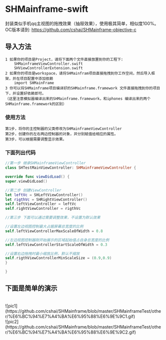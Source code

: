 # SHMainframe-swift
封装类似手机qq主视图的拖拽效果（抽屉效果），使用极其简单，相似度100%。<br>
OC版本请到: https://github.com/cshai/SHMainframe-objective-c
## 导入方法
    1 如果你的项目是Project，请将下面两个文件直接放置到你的工程下:
        SHMainframeViewController.swift
        SHViewControllerExtension.swift
    2 如果你的项目是workspace，请将SHMainfram项目直接拖拽到你工作空间，然后导入框架，并在项目配置中添加依赖
        import SHMainFrame
    3 你可以将SHMainframe项目编译好的SHMainframe.framework 文件直接拖拽到你的项目下，并设置好依赖即可。
    （这里注意模拟器编译出来的SHMainframe.framework，和iphones 编译出来的两个SHMainframe.framework的区别）

### 使用方法
    第1步，将你的主控制器的父类修改为SHMainframeViewController
    第2步，创建你的左右两边控制器的对象，并分别赋值给相应的属性。
    第3步，可以根据需要调整显示效果。

### 下面列出代码

```swift
//第一步 继承SHMainframeViewController
class SHTestMainViewController: SHMainframeViewController {

override func viewDidLoad() {
super.viewDidLoad()

//第二步 创建ViewController
let leftVc = SHLeftViewController()
let rigthVc = SHRightViewController()
self.leftViewController = leftVc
self.rightViewController = rigthVc

//第三步 下面可以通过需要调整效果，不设置为默认效果

//设置左边视图控制最大占据屏幕总宽度的比例
self.leftViewControllerMaxScaleOfWidth = 0.8

//左边视图控制器刚开始展示的区域起始值占自身总宽度的比例
self.leftViewControllerStartScaleOfWidth = 0.3

//设置右边拖拽时最小缩放比例，默认不缩放
self.rigthViewControllerMinScaleSize = (0.9,0.9)
}

}
```
## 下面是简单的演示
<br>
![pic1](https://github.com/cshai/SHMainframe/blob/master/SHMainframeTest/other/%E6%BC%94%E7%A4%BA%E6%95%88%E6%9E%9C1.gif)
<br>
![pic2](https://github.com/cshai/SHMainframe/blob/master/SHMainframeTest/other/%E6%BC%94%E7%A4%BA%E6%95%88%E6%9E%9C2.gif)
<br>

